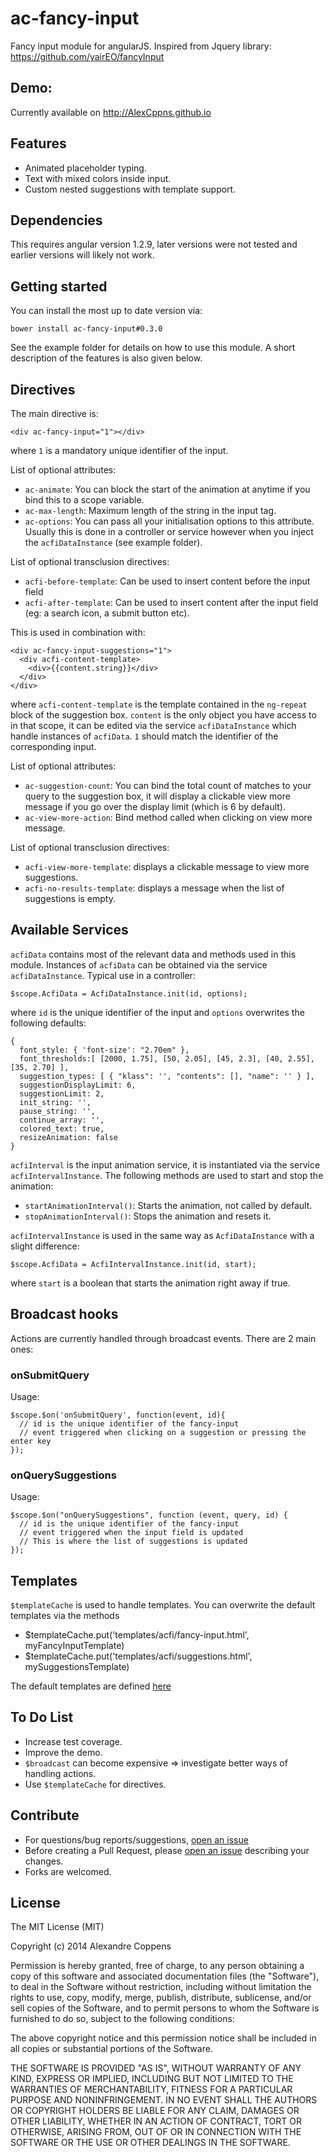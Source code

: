 # ac-fancy-input

Fancy input module for angularJS.
Inspired from Jquery library: https://github.com/yairEO/fancyInput

## Demo:

Currently available on http://AlexCppns.github.io

## Features

- Animated placeholder typing.
- Text with mixed colors inside input.
- Custom nested suggestions with template support.

## Dependencies

This requires angular version 1.2.9, later versions were not tested and earlier versions will likely not work.

## Getting started

You can install the most up to date version via:

    bower install ac-fancy-input#0.3.0

See the example folder for details on how to use this module. A short description of the features is also given below.

## Directives

The main directive is:

    <div ac-fancy-input="1"></div>

where `1` is a mandatory unique identifier of the input.

List of optional attributes:

- `ac-animate`: You can block the start of the animation at anytime if you bind this to a scope variable.
- `ac-max-length`: Maximum length of the string in the input tag.
- `ac-options`: You can pass all your initialisation options to this attribute. Usually this is done in a controller or service however when you inject the `acfiDataInstance` (see example folder).

List of optional transclusion directives:

- `acfi-before-template`: Can be used to insert content before the input field
- `acfi-after-template`: Can be used to insert content after the input field (eg: a search icon, a submit button etc).

This is used in combination with:

    <div ac-fancy-input-suggestions="1">
      <div acfi-content-template>
        <div>{{content.string}}</div>
      </div>
    </div>

where `acfi-content-template` is the template contained in the `ng-repeat` block of the suggestion box.
`content` is the only object you have access to in that scope, it can be edited via the service `acfiDataInstance` which handle instances of `acfiData`.
`1` should match the identifier of the corresponding input.

List of optional attributes:

- `ac-suggestion-count`: You can bind the total count of matches to your query to the suggestion box, it will display a clickable view more message if you go over the display limit (which is 6 by default).
- `ac-view-more-action`: Bind method called when clicking on view more message.

List of optional transclusion directives:

- `acfi-view-more-template`: displays a clickable message to view more suggestions.
- `acfi-no-results-template`: displays a message when the list of suggestions is empty.

## Available Services

`acfiData` contains most of the relevant data and methods used in this module. Instances of `acfiData` can be obtained via the service `acfiDataInstance`. Typical use in a controller:

    $scope.AcfiData = AcfiDataInstance.init(id, options);

where `id` is the unique identifier of the input and `options` overwrites the following defaults:

    {
      font_style: { 'font-size': "2.70em" },
      font_thresholds:[ [2000, 1.75], [50, 2.05], [45, 2.3], [40, 2.55], [35, 2.70] ],
      suggestion_types: [ { "klass": '', "contents": [], "name": '' } ],
      suggestionDisplayLimit: 6,
      suggestionLimit: 2,
      init_string: '',
      pause_string: '',
      continue_array: '',
      colored_text: true,
      resizeAnimation: false
    }

`acfiInterval` is the input animation service, it is instantiated via the service `acfiIntervalInstance`. The following methods are used to start and stop the animation:

- `startAnimationInterval()`: Starts the animation, not called by default.
- `stopAnimationInterval()`: Stops the animation and resets it.

`acfiIntervalInstance` is used in the same way as `AcfiDataInstance` with a slight difference:

    $scope.AcfiData = AcfiIntervalInstance.init(id, start);

where `start` is a boolean that starts the animation right away if true.


## Broadcast hooks

Actions are currently handled through broadcast events. There are 2 main ones:

### onSubmitQuery

Usage:

    $scope.$on('onSubmitQuery', function(event, id){
      // id is the unique identifier of the fancy-input
      // event triggered when clicking on a suggestion or pressing the enter key
    });

### onQuerySuggestions

Usage:

    $scope.$on("onQuerySuggestions", function (event, query, id) {
      // id is the unique identifier of the fancy-input
      // event triggered when the input field is updated
      // This is where the list of suggestions is updated
    });

## Templates

`$templateCache` is used to handle templates. You can overwrite the default templates via the methods

- $templateCache.put('templates/acfi/fancy-input.html', myFancyInputTemplate)
- $templateCache.put('templates/acfi/suggestions.html', mySuggestionsTemplate)

The default templates are defined [here](https://github.com/AlexCppns/ac-fancy-input/tree/master/src/ac-fancy-input/services/acfi-templates.js)

## To Do List

- Increase test coverage.
- Improve the demo.
- `$broadcast` can become expensive => investigate better ways of handling actions.
- Use `$templateCache` for directives.

## Contribute

- For questions/bug reports/suggestions, [open an issue](https://github.com/AlexCppns/ac-fancy-input/issues/new)
- Before creating a Pull Request, please [open an issue](https://github.com/AlexCppns/ac-fancy-input/issues/new) describing your changes.
- Forks are welcomed.

## License

The MIT License (MIT)

Copyright (c) 2014 Alexandre Coppens

Permission is hereby granted, free of charge, to any person obtaining a copy
of this software and associated documentation files (the "Software"), to deal
in the Software without restriction, including without limitation the rights
to use, copy, modify, merge, publish, distribute, sublicense, and/or sell
copies of the Software, and to permit persons to whom the Software is
furnished to do so, subject to the following conditions:

The above copyright notice and this permission notice shall be included in
all copies or substantial portions of the Software.

THE SOFTWARE IS PROVIDED "AS IS", WITHOUT WARRANTY OF ANY KIND, EXPRESS OR
IMPLIED, INCLUDING BUT NOT LIMITED TO THE WARRANTIES OF MERCHANTABILITY,
FITNESS FOR A PARTICULAR PURPOSE AND NONINFRINGEMENT. IN NO EVENT SHALL THE
AUTHORS OR COPYRIGHT HOLDERS BE LIABLE FOR ANY CLAIM, DAMAGES OR OTHER
LIABILITY, WHETHER IN AN ACTION OF CONTRACT, TORT OR OTHERWISE, ARISING FROM,
OUT OF OR IN CONNECTION WITH THE SOFTWARE OR THE USE OR OTHER DEALINGS IN
THE SOFTWARE.